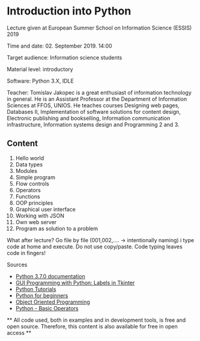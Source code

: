 # Introduction into Python
Lecture given at European Summer School on Information Science (ESSIS) 2019

Time and date: 02. September 2019. 14:00

Target audience: Information science students

Material level: introductory

Software: Python 3.X, IDLE

Teacher: Tomislav Jakopec is a great enthusiast of information technology in general. He is an Assistant Professor at the Department of Information Sciences at FFOS, UNIOS. He teaches courses Designing web pages, Databases II, Implementation of software solutions for content design, Electronic publishing and bookselling, Information communication infrastructure, Information systems design and Programming 2 and 3.

## Content
1. Hello world
2. Data types
3. Modules
4. Simple program
5. Flow controls
6. Operators
7. Functions
8. OOP principles
9. Graphical user interface
10. Working with JSON
11. Own web server
12. Program as solution to a problem

What after lecture?
Go file by file (001,002,.... -> intentionally naming) i type code at home and execute. Do not use copy/paste. Code typing leaves code in fingers! 



Sources
* [Python 3.7.0 documentation]
* [GUI Programming with Python: Labels in Tkinter]
* [Python Tutorials]
* [Python for beginners]
* [Object Oriented Programming]
* [Python - Basic Operators]




** All code used, both in examples and in development tools, is free and open source. Therefore, this content is also available for free in open access  **

[//]: # (These are reference links used in the body of this note and get stripped out when the markdown processor does its job. There is no need to format nicely because it shouldn't be seen. Thanks SO - http://stackoverflow.com/questions/4823468/store-comments-in-markdown-syntax)

   [Python 3.7.0 documentation]: <https://docs.python.org/3/>
   [GUI Programming with Python: Labels in Tkinter]: <https://www.python-course.eu/tkinter_labels.php>
   [Python Tutorials]: <https://pythonspot.com/>
   [Python for beginners]: <https://www.pythonforbeginners.com/>
   [Object Oriented Programming]: <https://python.swaroopch.com/oop.html>
   [Python - Basic Operators]: <https://www.tutorialspoint.com/python/python_basic_operators.htm>